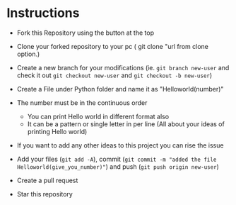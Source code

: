 # Instructions

- Fork this Repository using the button at the top

- Clone your forked repository to your pc ( git clone "url from clone option.)

- Create a new branch for your modifications (ie. `git branch new-user` and check it out `git checkout new-user` and `git checkout -b new-user`)

- Create a File under Python folder and name it as "Helloworld(number)" 

- The number must be in the continuous order
  - You can print Hello world in different format also
  -  It can be a pattern or single letter in per line (All about your ideas of printing Hello world)

-  If you want to add any other ideas to this project you can rise the issue 

- Add your files (`git add -A`), commit (`git commit -m "added the file Helloworld(give_you_number)"`) and push (`git push origin new-user`)

- Create a pull request

- Star this repository


